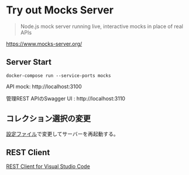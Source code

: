 # Try out Mocks Server

> Node.js mock server running live, interactive mocks in place of real APIs

https://www.mocks-server.org/

## Server Start

```
docker-compose run --service-ports mocks
```

API mock: http://localhost:3100

管理REST APIのSwagger UI : http://localhost:3110

## コレクション選択の変更

[設定ファイル](server\mocks.config.js)で変更してサーバーを再起動する。

## REST Client

[REST Client for Visual Studio Code](https://marketplace.visualstudio.com/items?itemName=humao.rest-client)
